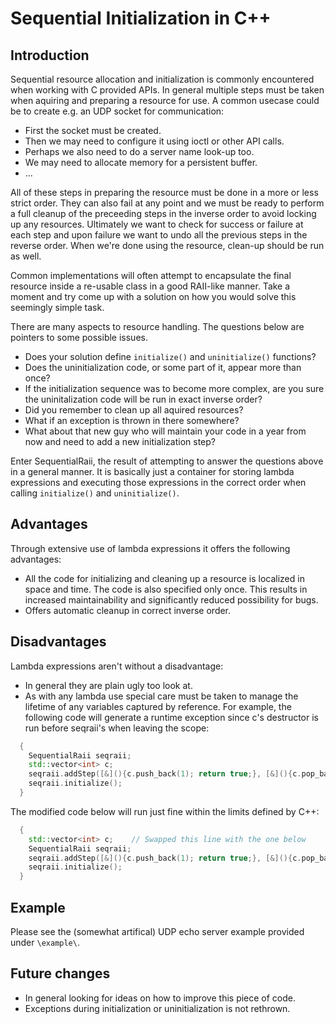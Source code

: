 # Sequential Initialization in C++
## Introduction
Sequential resource allocation and initialization is commonly encountered when working with C provided APIs. In general multiple steps must be taken when aquiring and preparing a resource for use. A common usecase could be to create e.g. an UDP socket for communication:
- First the socket must be created.
- Then we may need to configure it using ioctl or other API calls.
- Perhaps we also need to do a server name look-up too.
- We may need to allocate memory for a persistent buffer.
- ...

All of these steps in preparing the resource must be done in a more or less strict order. They can also fail at any point and we must be ready to perform a full cleanup of the preceeding steps in the inverse order to avoid locking up any resources. Ultimately we want to check for success or failure at each step and upon failure we want to undo all the previous steps in the reverse order. When we're done using the resource, clean-up should be run as well.

Common implementations will often attempt to encapsulate the final resource inside a re-usable class in a good RAII-like manner. Take a moment and try come up with a solution on how you would solve this seemingly simple task.

There are many aspects to resource handling. The questions below are pointers to some possible issues.
- Does your solution define ```initialize()``` and ```uninitialize()``` functions?
- Does the uninitialization code, or some part of it, appear more than once?
- If the initialization sequence was to become more complex, are you sure the uninitalization code will be run in exact inverse order?
- Did you remember to clean up all aquired resources?
- What if an exception is thrown in there somewhere?
- What about that new guy who will maintain your code in a year from now and need to add a new initialization step?

Enter SequentialRaii, the result of attempting to answer the questions above in a general manner. It is basically just a container for storing lambda expressions and executing those expressions in the correct order when calling ```initialize()``` and ```uninitialize()```.

## Advantages
Through extensive use of lambda expressions it offers the following advantages:
- All the code for initializing and cleaning up a resource is localized in space and time. The code is also specified only once. This results in increased maintainability and significantly reduced possibility for bugs.
- Offers automatic cleanup in correct inverse order.

## Disadvantages
Lambda expressions aren't without a disadvantage:
 - In general they are plain ugly too look at.
 - As with any lambda use special care must be taken to manage the lifetime of any variables captured by reference. For example, the following code will generate a runtime exception since c's destructor is run before seqraii's when leaving the scope:
```c++
  {
    SequentialRaii seqraii;
    std::vector<int> c;
    seqraii.addStep([&](){c.push_back(1); return true;}, [&](){c.pop_back();});
    seqraii.initialize();
  }
```
The modified code below will run just fine within the limits defined by C++:
```c++
  {
    std::vector<int> c;    // Swapped this line with the one below
    SequentialRaii seqraii;
    seqraii.addStep([&](){c.push_back(1); return true;}, [&](){c.pop_back();});
    seqraii.initialize();
  }
```

## Example
Please see the (somewhat artifical) UDP echo server example provided under ```\example\```.

## Future changes
- In general looking for ideas on how to improve this piece of code.
- Exceptions during initialization or uninitialization is not rethrown.
